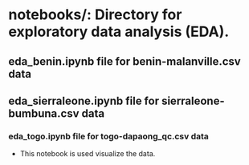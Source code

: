 # notebooks/: Directory for exploratory data analysis (EDA).

## eda_benin.ipynb file for benin-malanville.csv data

## eda_sierraleone.ipynb file for sierraleone-bumbuna.csv data

### eda_togo.ipynb file for togo-dapaong_qc.csv data

- This notebook is used visualize the data.